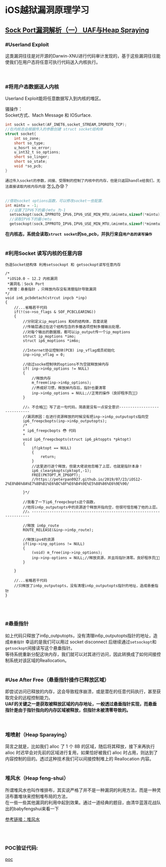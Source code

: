 # iOS越狱漏洞原理学习

## [Sock Port漏洞解析（一） UAF与Heap Spraying](https://mp.weixin.qq.com/s/R_KCNEpIn8O7ShTpnI0AMg)  

### #Userland Exploit
这类漏洞往往是对开源的Darwin-XNU进行代码审计发现的，基于这些漏洞往往能使我们在用户态将任意可执行代码送入内核执行。  
<br/>
<br/>
### #将用户态数据送人内核  
Userland Exploit能将任意数据写入到内核的堆区。 

骚操作：  
  Socket方式、Mach Message 和 IOSurface.
  ```c
  int sockt = socket(AF_INET6,socket_STREAM,IPOROTO_TCP);
  //在内核态会根据传入的参数创建 struct socket结构体
  struct socket{
      int so_zone;
      short so_type;
      u_hosrt so_error;
      u_int32_t so_options;
      short so_linger;
      short so_state;
      void *so_pcb;
  }
  ```
 `通过传入socket的参数，间接、受限制的控制了内核中的内存，但是只返回handle给我们，无法直接读取内核内存内容`
 怎么办😰？    
 <br/>

 ```c
 //借助socket options函数，可以修改socket一些配置.
int mintu = -1;
   //设置了IPV6下的最小mtu 为-1
   setsockopt(sock,IPPROTO_IPV6,IPV6_USE_MIN_MTU,&minmtu,sizeof(*mintu));
   //读取IPV6下的最小mtu
   getsockopt(sock,IPPROTO_IPV6,IPV6_USE_MIN_MTU,&minmtu,sizeof(*minmtu));
 ```  
**在内核态，系统会读取`struct socket`的so_pcb，并执行来自`用户态的读写操作`**
<br/>
<br/>

### #利用Socket 读写内核的任意内容
`伪造Socket结构体 利用setsockopt 和 getsockopt读写任意内存`
```objc
/*
 *iOS10.0 ~ 12.2 内核漏洞
 *漏洞名：Sock Port
 *原理：悬垂指针 ，只释放内存没有清理指针导致漏洞
*/
void in6_pcbdetach(strcut inpcb *inp)
{
    //...省略若干代码
    if(!(so->so_flags & SOF_PCBCLEARING))
    {
        //分别定义ip_moptions 和6的结构体，百度说是
        //传输层通过在这个结构包含的多播选项控制多播输出处理，
        //对每个输出的数据报，都可以ip_output传一个ip_moptions
        struct ip_moptions *imo;
        struct ip6_moptions *im6o;

        //Internet协议控制块(PCB) inp_vflag成员初始化
        inp->inp_vflag = 0;
        
        //绕过socke控制块的options不为空就释放掉内存
        if( inp->in6p_options != NULL)
        {
            //释放内存
            m_freem(inp->in6p_options);
            //养成好习惯，释放掉内存后，指针也要清零
            inp->in6p_options = NULL;//正常的操作（良好程序员👨‍💻‍）
        }

        //⚠️ 不合格👨‍💻‍ 写了这一句代码，简直是没有一点安全意识-----------------------------
        //漏洞原因：在进行资源释放的时候没有把inp->in6p_outputopts指向空
        ip6_freepcbopts(inp->in6p_outputopts);
        /*
        * ip6_freepcbopts 😳 代码
        *
        void ip6_freepcbopts(struct ip6_pktoppts *pktopt)
        {
            if(pktopt == NULL)
            {
                return;
            }
            //这里进行逐个释放，但是大佬说他忽略了上层，也就是指针本身！
            ip6_clearpkopts(pktopt,-1);
            FREE(PKTOPT,M_IP6OPT);
            //https://peterpan0927.github.io/2019/07/23/iOS12-2%E8%B6%8A%E7%8B%B1%E6%BC%8F%E6%B4%9E%E5%88%86%E6%9E%90/
            
        }*/

        //我看了一下ip6_freepcbopts这个函数，
        //他将in6p_outputopts中的资源逐个释放并指向空，但很可惜忽略了他的上层。
        //⚠️ ---------------------------------------------------------------------

        //释放 in6p_route
        ROUTE_RELEASE(&inp->in6p_route);

        //释放ipv4的资源
        if(inp->inp_options != NULL)
        {
            (void) m_free(inp->inp_options);
            inp->inp-options = NULL;//释放资源，并且将指针清零。良好程序员👩‍💻
        }

    }

    //...省略若干代码
    //只释放了in6p_outputopts，没有清理in6p_outputopts指针的地址，造成悬垂指针
}
```

<br/>
<br/>

### #悬垂指针
如上代码只释放了in6p_outputopts，没有清理in6p_outputopts指针的地址，造成`悬垂指针`
幸运的是我们可以用过 socket disconnect 后继续通过`setsockopt`和`getsockopt`间接读写这个悬垂指针。  
等待系统重新分配这块内存，我们就可以对其进行访问，因此转换成了如何间接控制系统对该区域的Reallocation。
<br/>
<br/>


### #Use After Free（悬垂指针操作已释放区域）
即尝试访问已释放的内存，这会导致程序崩溃，或是潜在的任意代码执行，甚至获取完全的远程控制能力。  
**UAF的关键之一是获取被释放区域的内存地址，一般透过悬垂指针实现，而悬垂指针是由于指针指向的内存区域被释放，但指针未被清零导致的。**  
<br/>
<br/>

### 堆喷射（Heap Sparaying）
简言之就是，比如我们 alloc 了 1 个 8B 的区域，随后将其释放，接下来再执行 alloc 时迟早会对先前的区域进行复用，如果恰好被我们 alloc 时占用，则达到了内容控制的目的。透过这种技术我们可以间接控制堆上的 Reallocation 内容。
<br/>
<br/>

### 堆风水（Heap feng-shui）
所谓堆风水也叫作堆排布，其实说严格了并不是一种漏洞的利用方法，而是一种灵活布置堆块来控制堆布局的方法，  
在一些一些其他漏洞的利用中起到效果。通过一道经典的题目，由清华蓝莲花战队出的babyfengshui来看一下  

[参考链接：堆风水](https://blog.csdn.net/Breeze_CAT/article/details/103788631)

<br/>
<br/>
  
### POC验证代码:  
[poc](/Jailbreak/poc.cpp)